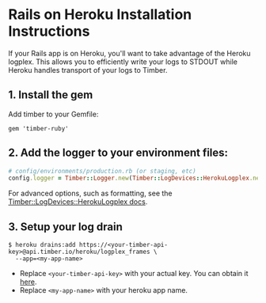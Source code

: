 # Rails on Heroku Installation Instructions

If your Rails app is on Heroku, you'll want to take advantage of the Heroku logplex. This allows you to efficiently write your logs to STDOUT while Heroku handles transport of your logs to Timber.

## 1. Install the gem

Add timber to your Gemfile:

```
gem 'timber-ruby'
```

## 2. Add the logger to your environment files:

```ruby
# config/environments/production.rb (or staging, etc)
config.logger = Timber::Logger.new(Timber::LogDevices::HerokuLogplex.new))
```

For advanced options, such as formatting, see the [Timber::LogDevices::HerokuLogplex docs](http://www.rubydoc.info/github/timberio/timber-ruby/master/Timber/LogDevices/HerokuLogplex).

## 3. Setup your log drain

```console
$ heroku drains:add https://<your-timber-api-key>@api.timber.io/heroku/logplex_frames \
  --app=<my-app-name>
```

* Replace `<your-timber-api-key>` with your actual key. You can obtain it [here](https://timber.io).
* Replace `<my-app-name>` with your heroku app name.